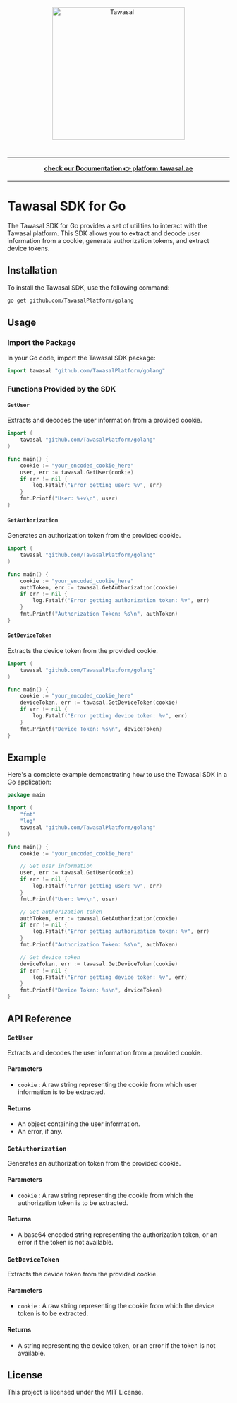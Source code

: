 <div style="margin: 40px 0" align="center">
  <a href="https://tawasal.ae/">
    <img src="https://tawasal.ae/tawasal_logo_full.png" width="300" height="auto" alt="Tawasal"/>
  </a>
</div>
<hr />

<div align="center">
    <p align="center">
        <a href="https://platform.tawasal.ae"><b>check our Documentation 👉 platform.tawasal.ae</b></a><br />
    </p>
</div>
<hr />

# Tawasal SDK for Go

The Tawasal SDK for Go provides a set of utilities to interact with the Tawasal platform. This SDK allows you to extract and decode user information from a cookie, generate authorization tokens, and extract device tokens.

## Installation

To install the Tawasal SDK, use the following command:

```sh
go get github.com/TawasalPlatform/golang
```

## Usage

### Import the Package

In your Go code, import the Tawasal SDK package:

```go
import tawasal "github.com/TawasalPlatform/golang"
```

### Functions Provided by the SDK

#### `GetUser`

Extracts and decodes the user information from a provided cookie.

```go
import (
    tawasal "github.com/TawasalPlatform/golang"
)

func main() {
    cookie := "your_encoded_cookie_here"
    user, err := tawasal.GetUser(cookie)
    if err != nil {
        log.Fatalf("Error getting user: %v", err)
    }
    fmt.Printf("User: %+v\n", user)
}
```

#### `GetAuthorization`

Generates an authorization token from the provided cookie.

```go
import (
    tawasal "github.com/TawasalPlatform/golang"
)

func main() {
    cookie := "your_encoded_cookie_here"
    authToken, err := tawasal.GetAuthorization(cookie)
    if err != nil {
        log.Fatalf("Error getting authorization token: %v", err)
    }
    fmt.Printf("Authorization Token: %s\n", authToken)
}
```

#### `GetDeviceToken`

Extracts the device token from the provided cookie.

```go
import (
    tawasal "github.com/TawasalPlatform/golang"
)

func main() {
    cookie := "your_encoded_cookie_here"
    deviceToken, err := tawasal.GetDeviceToken(cookie)
    if err != nil {
        log.Fatalf("Error getting device token: %v", err)
    }
    fmt.Printf("Device Token: %s\n", deviceToken)
}
```

## Example

Here's a complete example demonstrating how to use the Tawasal SDK in a Go application:

```go
package main

import (
	"fmt"
	"log"
	tawasal "github.com/TawasalPlatform/golang"
)

func main() {
	cookie := "your_encoded_cookie_here"

	// Get user information
	user, err := tawasal.GetUser(cookie)
	if err != nil {
		log.Fatalf("Error getting user: %v", err)
	}
	fmt.Printf("User: %+v\n", user)

	// Get authorization token
	authToken, err := tawasal.GetAuthorization(cookie)
	if err != nil {
		log.Fatalf("Error getting authorization token: %v", err)
	}
	fmt.Printf("Authorization Token: %s\n", authToken)

	// Get device token
	deviceToken, err := tawasal.GetDeviceToken(cookie)
	if err != nil {
		log.Fatalf("Error getting device token: %v", err)
	}
	fmt.Printf("Device Token: %s\n", deviceToken)
}
```

## API Reference

### `GetUser`

Extracts and decodes the user information from a provided cookie.

#### Parameters

- `cookie` : A raw string representing the cookie from which user information is to be extracted.

#### Returns

- An object containing the user information.
- An error, if any.

### `GetAuthorization`

Generates an authorization token from the provided cookie.

#### Parameters

- `cookie` : A raw string representing the cookie from which the authorization token is to be extracted.

#### Returns

- A base64 encoded string representing the authorization token, or an error if the token is not available.

### `GetDeviceToken`

Extracts the device token from the provided cookie.

#### Parameters

- `cookie` : A raw string representing the cookie from which the device token is to be extracted.

#### Returns

- A string representing the device token, or an error if the token is not available.

## License

This project is licensed under the MIT License.
